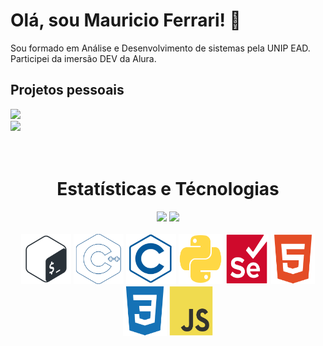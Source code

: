 <h1>Olá, sou Mauricio Ferrari! 👋</h1>

<p>
  Sou formado em Análise e Desenvolvimento de sistemas pela UNIP EAD.<br/>
  Participei da imersão DEV da Alura. 
</p>

<h2>Projetos pessoais</h2>
<div>
    <img src="https://img.shields.io/github/v/release/mxnt10/cpu-limit?color=00aa00&label=CPU-Limit%20%3E%3D&style=flat-square"><br/>
    <img src="https://img.shields.io/github/v/release/mxnt10/ckdeps?color=00aa00&label=CkDeps%20%3E%3D&style=flat-square">
</div><br/><br/>

<h1 align="center"> Estatísticas e Técnologias</h1>


<div align="center">
  <img height="180em" src="https://github-readme-stats.vercel.app/api?username=mxnt10&show_icons=true&theme=aura&include_all_commits=true&count_private=true">
  <img height="180em" src="https://github-readme-stats.vercel.app/api/top-langs/?username=mxnt10&layout=compact&langs_count=7&theme=aura"/>
</div><br/>

<div align="center">
  <img src="https://github.com/devicons/devicon/blob/master/icons/bash/bash-plain.svg" height="80" width="80"/>
  <img src="https://github.com/devicons/devicon/blob/master/icons/cplusplus/cplusplus-line.svg" height="80" width="80"/>
  <img src="https://github.com/devicons/devicon/blob/master/icons/c/c-line.svg" height="80" width="80"/>
  <img src="https://github.com/devicons/devicon/blob/master/icons/python/python-plain.svg" height="80" width="70"/>
  <img src="https://github.com/devicons/devicon/blob/master/icons/selenium/selenium-original.svg" height="80" width="70"/>
  <img src="https://github.com/devicons/devicon/blob/master/icons/html5/html5-plain.svg" height="80" width="70"/>
  <img src="https://github.com/devicons/devicon/blob/master/icons/css3/css3-plain.svg" height="80" width="70"/>
  <img src="https://github.com/devicons/devicon/blob/master/icons/javascript/javascript-original.svg" height="80" width="70"/>
</div>
